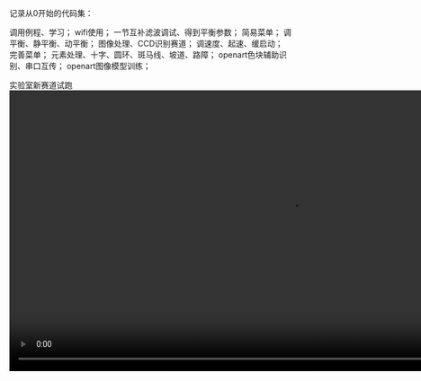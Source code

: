 记录从0开始的代码集：

调用例程、学习；
wifi使用；
一节互补滤波调试、得到平衡参数；
简易菜单；
调平衡、静平衡、动平衡；
图像处理、CCD识别赛道；
调速度、起速、缓启动；
完善菜单；
元素处理、十字、圆环、斑马线、坡道、路障；
openart色块辅助识别、串口互传；
openart图像模型训练；

实验室新赛道试跑
<video src="https://github.com/kk-kk-99/smart_car/blob/main/%E6%96%B0%E8%B5%9B%E9%81%93.mp4" controls width="1000"></video> 
